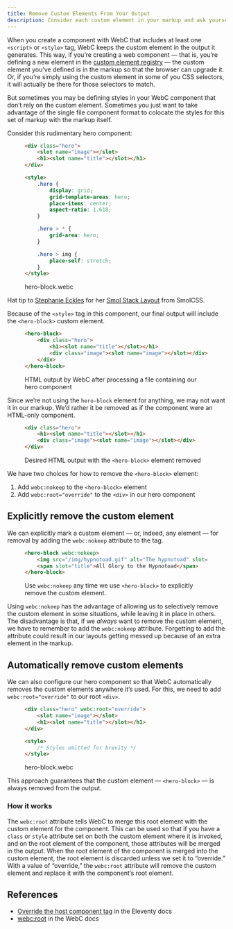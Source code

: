 ```yaml
---
title: Remove Custom Elements From Your Output
description: Consider each custom element in your markup and ask yourself, “does this element spark joy?”
---
```


When you create a component with WebC that includes at least one `<script>` or `<style>` tag, WebC keeps the custom element in the output it generates.
This way, if you’re creating a web component — that is, you’re defining a new element in the [custom element registry](https://developer.mozilla.org/en-US/docs/Web/API/CustomElementRegistry) — the custom element you’ve defined is in the markup so that the browser can upgrade it.
Or, if you’re simply using the custom element in some of you CSS selectors, it will actually be there for those selectors to match.

But sometimes you may be defining styles in your WebC component that don’t rely on the custom element.
Sometimes you just want to take advantage of the single file component format to colocate the styles for this set of markup with the markup itself.

Consider this rudimentary hero component:

<figure>

```html
<div class="hero">
	<slot name="image"></slot>
	<h1><slot name="title"></slot></h1>
</div>

<style>
	.hero {
		display: grid;
		grid-template-areas: hero;
		place-items: center;
		aspect-ratio: 1.618;
	}

	.hero > * {
		grid-area: hero;
	}

	.hero > img {
		place-self: stretch;
	}
</style>
```

<figcaption>hero-block.webc</figcaption>
</figure>

<aside>
Hat tip to <a href="https://thinkdobecreate.com/">Stephanie Eckles</a> for her <a href="https://smolcss.dev/#smol-stack-layout">Smol Stack Layout</a> from SmolCSS.
</aside>

Because of the `<style>` tag in this component, our final output will include the `<hero-block>` custom element.

<figure>

```html
<hero-block>
	<div class="hero">
		<h1><slot name="title"></slot></h1>
		<div class="image"><slot name="image"></slot></div>
	</div>
</hero-block>
```

<figcaption>HTML output by WebC after processing a file containing our hero component</figcaption>
</figure>

Since we’re not using the `hero-block` element for anything, we may not want it in our markup.
We’d rather it be removed as if the component were an HTML-only component.

<figure>

```html
<div class="hero">
	<h1><slot name="title"></slot></h1>
	<div class="image"><slot name="image"></slot></div>
</div>
```

<figcaption>Desired HTML output with the <code>&lt;hero-block&gt;</code> element removed</figcaption>
</figure>

We have two choices for how to remove the `<hero-block>` element:

1. Add `webc:nokeep` to the `<hero-block>` element
2. Add `webc:root="override"` to the `<div>` in our hero component

## Explicitly remove the custom element

We can explicitly mark a custom element — or, indeed, any element — for removal by adding the `webc:nokeep` attribute to the tag.

<figure>

```html
<hero-block webc:nokeep>
	<img src="/img/hypnotoad.gif" alt="The hypnotoad" slot="image" />
	<span slot="title">All Glory to the Hypnotoad</span>
</hero-block>
```

<figcaption>Use <code>webc:nokeep</code> any time we use <code>&lt;hero-block&gt;</code> to explicitly remove the custom element.</figcaption>
</figure>

Using `webc:nokeep` has the advantage of allowing us to selectively remove the custom element in some situations, while leaving it in place in others.
The disadvantage is that, if we _always_ want to remove the custom element, we have to remember to add the `webc:nokeep` attribute.
Forgetting to add the attribute could result in our layouts getting messed up because of an extra element in the markup.

## Automatically remove custom elements

We can also configure our hero component so that WebC automatically removes the custom elements anywhere it’s used.
For this, we need to add `webc:root="override"` to our root `<div>`.

<figure>

```html
<div class="hero" webc:root="override">
	<slot name="image"></slot>
	<h1><slot name="title"></slot></h1>
</div>

<style>
	/* Styles omitted for brevity */
</style>
```

<figcaption>hero-block.webc</figcaption>
</figure>

This approach guarantees that the custom element — `<hero-block>` — is always removed from the output.

### How it works

The `webc:root` attribute tells WebC to merge this root element with the custom element for the component.
This can be used so that if you have a `class` or `style` attribute set on both the custom element where it is invoked, and on the root element of the component, those attributes will be merged in the output.
When the root element of the component is merged into the custom element, the root element is discarded unless we set it to “override.” With a value of “override,” the `webc:root` attribute will remove the custom element and replace it with the component’s root element.

## References

-   [Override the host component tag](https://www.11ty.dev/docs/languages/webc/#override-the-host-component-tag) in the Eleventy docs
-   [webc:root](https://github.com/11ty/webc#attributes) in the WebC docs
